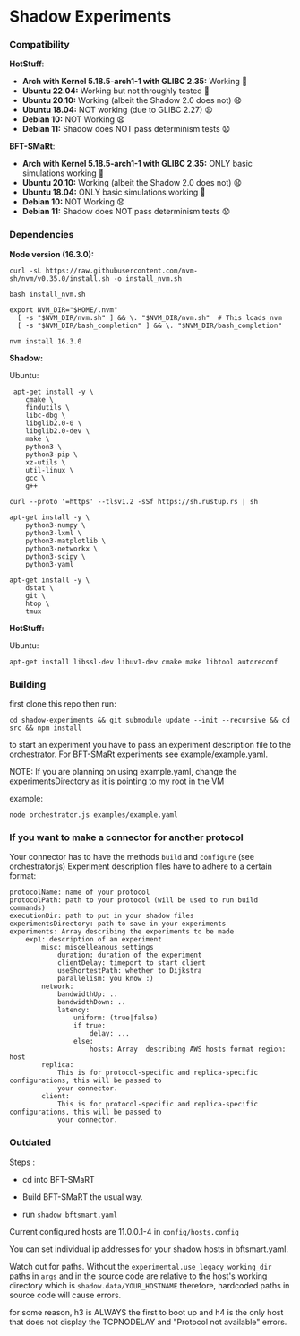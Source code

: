# Shadow Experiments

### Compatibility

**HotStuff**:

- **Arch with Kernel 5.18.5-arch1-1 with GLIBC 2.35:** Working :rocket:
- **Ubuntu 22.04:** Working but not throughly tested :rocket:
- **Ubuntu 20.10:** Working (albeit the Shadow 2.0 does not) :anguished:
- **Ubuntu 18.04:** NOT working (due to GLIBC 2.27) :anguished:
- **Debian 10:** NOT Working  :anguished:
- **Debian 11:** Shadow does NOT pass determinism tests :anguished:

**BFT-SMaRt**:
- **Arch with Kernel 5.18.5-arch1-1 with GLIBC 2.35:** ONLY basic simulations working :rocket:
- **Ubuntu 20.10:** Working (albeit the Shadow 2.0 does not)  :anguished:
- **Ubuntu 18.04:** ONLY basic simulations working :rocket:
- **Debian 10:** NOT Working :anguished:
- **Debian 11:** Shadow does NOT pass determinism tests :anguished:


### Dependencies

**Node version (16.3.0):** 

```
curl -sL https://raw.githubusercontent.com/nvm-sh/nvm/v0.35.0/install.sh -o install_nvm.sh

bash install_nvm.sh

export NVM_DIR="$HOME/.nvm"
  [ -s "$NVM_DIR/nvm.sh" ] && \. "$NVM_DIR/nvm.sh"  # This loads nvm
  [ -s "$NVM_DIR/bash_completion" ] && \. "$NVM_DIR/bash_completion"

nvm install 16.3.0

```

**Shadow:**


Ubuntu:

```
 apt-get install -y \
    cmake \
    findutils \
    libc-dbg \
    libglib2.0-0 \
    libglib2.0-dev \
    make \
    python3 \
    python3-pip \
    xz-utils \
    util-linux \
    gcc \
    g++ 

curl --proto '=https' --tlsv1.2 -sSf https://sh.rustup.rs | sh

apt-get install -y \
    python3-numpy \
    python3-lxml \
    python3-matplotlib \
    python3-networkx \
    python3-scipy \
    python3-yaml

apt-get install -y \
    dstat \
    git \
    htop \
    tmux

```


**HotStuff:**

Ubuntu:


```
apt-get install libssl-dev libuv1-dev cmake make libtool autoreconf

```

### Building

first clone this repo then run:


```
cd shadow-experiments && git submodule update --init --recursive && cd src && npm install

```

to start an experiment you have to pass an experiment description file to the orchestrator. For BFT-SMaRt experiments
see example/example.yaml.

NOTE: If you are planning on using example.yaml, change the experimentsDirectory as it is pointing to my root in the VM

example:


```
node orchestrator.js examples/example.yaml
```



### If you want to make a connector for another protocol

Your connector has to have the methods `build` and `configure` (see orchestrator.js)
Experiment description files have to adhere to a certain format:

```
protocolName: name of your protocol
protocolPath: path to your protocol (will be used to run build commands)
executionDir: path to put in your shadow files
experimentsDirectory: path to save in your experiments
experiments: Array describing the experiments to be made
    exp1: description of an experiment
        misc: miscelleanous settings 
            duration: duration of the experiment
            clientDelay: timeport to start client
            useShortestPath: whether to Dijkstra
            parallelism: you know :)
        network:
            bandwidthUp: ..
            bandwidthDown: ..
            latency:
                uniform: (true|false)
                if true:
                    delay: ...
                else:
                    hosts: Array  describing AWS hosts format region: host
        replica: 
            This is for protocol-specific and replica-specific configurations, this will be passed to 
            your connector.
        client:
            This is for protocol-specific and replica-specific configurations, this will be passed to 
            your connector.
```



### Outdated
Steps : 

- cd into BFT-SMaRT

- Build BFT-SMaRT the usual way. 

- run `shadow bftsmart.yaml` 

Current configured hosts are 11.0.0.1-4 in `config/hosts.config`

You can set individual ip addresses for your shadow hosts in bftsmart.yaml.

Watch out for paths. Without the `experimental.use_legacy_working_dir` paths in `args` and in the source code are relative to the host's working directory which is `shadow.data/YOUR_HOSTNAME` therefore, hardcoded paths in source code will cause errors.

for some reason, h3 is ALWAYS the first to boot up and h4 is the only host that does not display the TCPNODELAY and "Protocol not available" errors.
